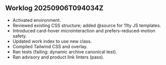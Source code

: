 ## Worklog 20250906T094034Z
- Activated environment.
- Reviewed existing CSS structure; added @source for 11ty JS templates.
- Introduced card-hover microinteraction and prefers-reduced-motion safety.
- Updated work index to use new class.
- Compiled Tailwind CSS and overlay.
- Ran tests (failing: dynamic archive canonical test).
- Ran advisory and product link linters (pass).
